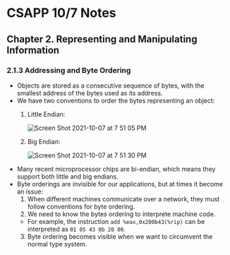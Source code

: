 # CSAPP 10/7 Notes
## Chapter 2. Representing and Manipulating Information
### 2.1.3 Addressing and Byte Ordering
* Objects are stored as a consecutive sequence of bytes, with the smallest address of the bytes used as its address.
* We have two conventions to order the bytes representing an object:
  1. Little Endian:

      ![Screen Shot 2021-10-07 at 7 51 05 PM](https://user-images.githubusercontent.com/26990923/136490710-af0616ff-3ae0-44a1-8d31-aaab195bc89e.png)
  
  2. Big Endian:

      ![Screen Shot 2021-10-07 at 7 51 30 PM](https://user-images.githubusercontent.com/26990923/136490755-0671c854-0308-4410-948a-425a13caad88.png)
* Many recent microprocessor chips are bi-endian, which means they support both little and big endians.
* Byte orderings are invisible for our applications, but at times it become an issue:
  1. When different machines communicate over a network, they must follow conventions for byte ordering.
  2. We need to know the bytes ordering to interprete machine code.
    * For example, the instruction `add %eax,0x200b43(%rip)` can be interpreted as `01 05 43 0b 20 00`.
  3. Byte ordering becomes visible when we want to circumvent the normal type system.
